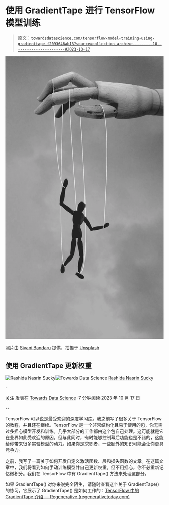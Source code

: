 # 使用 GradientTape 进行 TensorFlow 模型训练

> 原文：[`towardsdatascience.com/tensorflow-model-training-using-gradienttape-f2093646ab13?source=collection_archive---------10-----------------------#2023-10-17`](https://towardsdatascience.com/tensorflow-model-training-using-gradienttape-f2093646ab13?source=collection_archive---------10-----------------------#2023-10-17)

![](img/fbe16d8537174389bce863e509126468.png)

照片由 [Sivani Bandaru](https://unsplash.com/@agni11?utm_source=medium&utm_medium=referral) 提供，拍摄于 [Unsplash](https://unsplash.com/?utm_source=medium&utm_medium=referral)

## 使用 GradientTape 更新权重

[](https://rashida00.medium.com/?source=post_page-----f2093646ab13--------------------------------)![Rashida Nasrin Sucky](https://rashida00.medium.com/?source=post_page-----f2093646ab13--------------------------------)[](https://towardsdatascience.com/?source=post_page-----f2093646ab13--------------------------------)![Towards Data Science](https://towardsdatascience.com/?source=post_page-----f2093646ab13--------------------------------) [Rashida Nasrin Sucky](https://rashida00.medium.com/?source=post_page-----f2093646ab13--------------------------------)

·

[关注](https://medium.com/m/signin?actionUrl=https%3A%2F%2Fmedium.com%2F_%2Fsubscribe%2Fuser%2F8a36b941a136&operation=register&redirect=https%3A%2F%2Ftowardsdatascience.com%2Ftensorflow-model-training-using-gradienttape-f2093646ab13&user=Rashida+Nasrin+Sucky&userId=8a36b941a136&source=post_page-8a36b941a136----f2093646ab13---------------------post_header-----------) 发表在 [Towards Data Science](https://towardsdatascience.com/?source=post_page-----f2093646ab13--------------------------------) ·7 分钟阅读·2023 年 10 月 17 日[](https://medium.com/m/signin?actionUrl=https%3A%2F%2Fmedium.com%2F_%2Fvote%2Ftowards-data-science%2Ff2093646ab13&operation=register&redirect=https%3A%2F%2Ftowardsdatascience.com%2Ftensorflow-model-training-using-gradienttape-f2093646ab13&user=Rashida+Nasrin+Sucky&userId=8a36b941a136&source=-----f2093646ab13---------------------clap_footer-----------)

--

[](https://medium.com/m/signin?actionUrl=https%3A%2F%2Fmedium.com%2F_%2Fbookmark%2Fp%2Ff2093646ab13&operation=register&redirect=https%3A%2F%2Ftowardsdatascience.com%2Ftensorflow-model-training-using-gradienttape-f2093646ab13&source=-----f2093646ab13---------------------bookmark_footer-----------)

TensorFlow 可以说是最受欢迎的深度学习库。我之前写了很多关于 TensorFlow 的教程，并且还在继续。TensorFlow 是一个非常结构化且易于使用的包，你无需过多担心模型开发和训练。几乎大部分的工作都由这个包自己处理。这可能就是它在业界如此受欢迎的原因。但与此同时，有时能够控制幕后功能也是不错的，这能给你带来很多实验模型的动力。如果你是求职者，一些额外的知识可能会让你更具竞争力。

之前，我写了一篇关于如何开发自定义激活函数、层和损失函数的文章。在这篇文章中，我们将看到如何手动训练模型并自己更新权重。但不用担心，你不必重新记忆微积分。我们在 TensorFlow 中有 GradientTape() 方法来处理这部分。

如果 GradientTape() 对你来说完全陌生，请随时查看这个关于 GradientTape() 的练习，它展示了 GradientTape() 是如何工作的：[TensorFlow 中的 GradientTape 介绍 — Regenerative (regenerativetoday.com)](https://regenerativetoday.com/introduction-to-gradienttape-in-tensorflow/)
